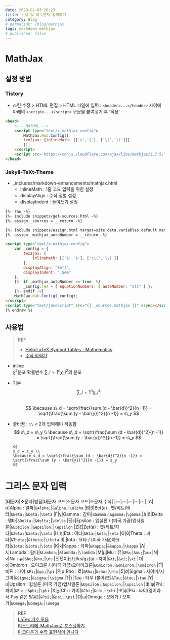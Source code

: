```yaml
---
date: 2020-02-03 20:23
title: 수식 및 특수문자 입력하기
category: Blog
# permalink: /blog/mathjax
tags: markdown mathjax
# published: false
---
```

# MathJax

## 설정 방법

### Tistory
- 스킨 수정 > HTML 편집 > HTML 파일에 입력
  : `<header>...</header>` 사이에 아래의 `<script>...</script>` 구문을 붙여넣기 후 '적용'

```html
<head>
    <!-- MATHML -->
    <script type="text/x-mathjax-config">
        MathJax.Hub.Config({
        tex2jax: {inlineMath: [['$','$'], ['\(','\)']]}
        });
    </script>
    <script src='https://cdnjs.cloudflare.com/ajax/libs/mathjax/2.7.5/latest.js?config=TeX-MML-AM_CHTML' async></script>
</head>
```

### Jekyll-TeXt-Theme  
- _includes/markdown-enhancements/mathjax.html
  - inlineMath : 1줄 코드 입력을 위한 설정
  - displayAlign : 수식 정렬 설정
  - displayIndent : 들여쓰기 설정

```html
{%- raw -%}
{%- include snippets/get-sources.html -%}
{%- assign _sources = __return -%}

{%- include snippets/assign.html target=site.data.variables.default.mathjax_autoNumber source0=site.mathjax_autoNumber source1=page.mathjax_autoNumber -%}
{%- assign _mathjax_autoNumber = __return -%}

<script type="text/x-mathjax-config">
	var _config = { 
		tex2jax: {
			inlineMath: [['$','$'], ['\\(','\\)']]
		},
		displayAlign: "left",
		displayIndent: ".5em"
	};
	{%- if _mathjax_autoNumber == true -%}
		_config.TeX = { equationNumbers: { autoNumber: "all" } };
	{%- endif -%}
	MathJax.Hub.Config(_config);
</script>
<script type="text/javascript" src="{{ _sources.mathjax }}" async></script>
{% endraw %}
```

## 사용법

> REF
> 
> - [Help:LaTeX Symbol Tables - Mathematics](https://wikieducator.org/Help:LaTeX_Symbol_Tables_-_Mathematics)
> - [수식 입력기](https://www.codecogs.com/latex/eqneditor.php)

- inline  
  $\chi^2$분포 확률변수 $\sum\_{i=1}^{n}\chi\_i^2$의 분포
    
- 기본  
  $$\sum\_{i=1}^{n}\chi\_i^2$$  
  $$  
  \because s\_d = \sqrt{\frac{\sum (d - \bar{d})^2}{n -1}} = \sqrt{\frac{\sum (y - \bar{y})^2}{n -1}} = s\_y  
  $$
    
- 줄바꿈 : `\\` \< 2개 입력해야 작동함  
  $$  
  s\_d = s\_y \\
  \because s\_d = \sqrt{\frac{\sum (d - \bar{d})^2}{n -1}} = \sqrt{\frac{\sum (y - \bar{y})^2}{n -1}} = s\_y  
  $$
    
  ```
  $$
  s_d = s_y \\
  \because s_d = \sqrt{\frac{\sum (d - \bar{d})^2}{n -1}} = \sqrt{\frac{\sum (y - \bar{y})^2}{n -1}} = s_y
  $$
  ```
    

# 그리스 문자 입력

|대문자|소문자|발음|대문자 코드|소문자 코드|소문자 수식|
|:-:|:-:|:-:|:-:|:-:|
|Α|α|Alpha : 알파|`&Alpha;`|`&alpha;`|`\alpha`
|Β|β|Bet(a) : 벳/베트/비타|`&Beta;`|`&beta;`|`\beta`
|Γ|γ|Gamma : 감마|`&Gamma;`|`&gamma;`|`\gamma`
|Δ|δ|Delta : 델타|`&Delta;`|`&delta;`|`\delta`
|Ε|ε|Epsilon : 엡실론 / (미국 가끔)엡사일론|`&Epsilon;`|`&epsilon;`|`\epsilon`
|Ζ|ζ|Zet(a) : 젯/제트/지타|`&Zeta;`|`&zeta;`|`\zeta`
|Η|η|Eta : 이타|`&Eta;`|`&eta;`|`\eta`
|Θ|θ|Theta : 씨타|`&Theta;`|`&theta;`|`\theta`
|Ι|ι|Iota : 요타 / (미국 가끔)아요타|`&Iota;`|`&iota;`|`\iota`
|Κ|κ|Kappa : 카파|`&Kappa;`|`&kappa;`|`\kappa`
|Λ|λ|Lambda : 람다|`&Lambda;`|`&lambda;`|`\lambda`
|Μ|μ|Mu : 뮤|`&Mu;`|`&mu;`|`\mu`
|Ν|ν|Nu : 뉴|`&Nu;`|`&nu;`|`\nu`
|Ξ|ξ|Xi(s/z/ks/gz)aɪ☜자이|`&Xi;`|`&xi;`|`\xi`
|Ο|ο|Omicron : 오미크론 / (미국 가끔)오마이크론|`&Omicron;`|`&omicron;`|`\omicron`
|Π|π|Pi : 파이|`&Pi;`|`&pi;`|`\pi`
|Ρ|ρ|Rho : 로|`&Rho;`|`&rho;`|`\rho`
|Σ|σ|Sigma : 사이마/시그마|`&Sigma;`|`&sigma;`|`\sigma`
|Τ|τ|Tau : 타우 (불어)또|`&Tau;`|`&tau;`|`\tau`
|Υ|υ|Upsilon : 윕실론 (미국 가끔)업사일론|`&Upsilon;`|`&upsilon;`|`\upsilon`
|Φ|φ|Phi : 파이|`&Phi;`|`&phi;`|`\phi`
|Χ|χ|Chi : 카이|`&Chi;`|`&chi;`|`\chi`
|Ψ|ψ|Psi : 싸이(영어라서 Psy 같은 발음)|`&Psi;`|`&psi;`|`\psi`
|Ω|ω|Omega : 오메가 / 오미가|`&Omega;`|`&omega;`|`\omega`

> **REF**  
> [LaTex 기호 모음](https://jjycjnmath.tistory.com/117)  
> [티스토리에-MathJax로-포스팅하기](https://kshoon92.tistory.com/entry/%ED%8B%B0%EC%8A%A4%ED%86%A0%EB%A6%AC%EC%97%90-MathJax%EB%A1%9C-%ED%8F%AC%EC%8A%A4%ED%8C%85%ED%95%98%EA%B8%B0)  
> [마크다운과 수학 표현식이 만나다](%5Bhttp://pad.haroopress.com/page.html?f=mathematics-expression%5D(http://pad.haroopress.com/page.html?f=mathematics-expression))